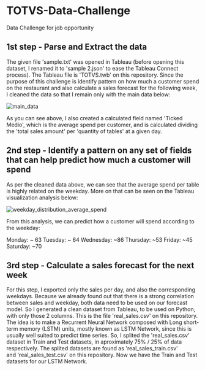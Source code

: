 # TOTVS-Data-Challenge
Data Challenge for job opportunity

## 1st step - Parse and Extract the data
The given file 'sample.txt' was opened in Tableau (before opening this dataset, I renamed it to 'sample 2.json' to ease the Tableau Connect process). The Tableau file is 'TOTVS.twb' on this repository.
Since the purpose of this challenge is identify pattern on how much a customer spend on the restaurant and also calculate a sales forecast for the following week, I cleaned the data so that I remain only with the main data below:

![main_data](https://user-images.githubusercontent.com/4992938/36237106-122afd20-11e1-11e8-9b45-e0a1019eade0.png)

As you can see above, I also created a calculated field named 'Ticked Medio', which is the average spend per customer, and is calculated dividing the 'total sales amount' per 'quantity of tables' at a given day.

## 2nd step - Identify a pattern on any set of fields that can help predict how much a customer will spend
As per the cleaned data above, we can see that the average spend per table is highly related on the weekday. More on that can be seen on the Tableau visualization analysis below:

![weekday_distribution_average_spend](https://user-images.githubusercontent.com/4992938/36237811-74b8e89a-11e5-11e8-8acc-be6c87a62248.png)

From this analysis, we can predict how a customer will spend according to the weekday:

Monday: ~ 63
Tuesday: ~ 64
Wednesday: ~86
Thursday: ~53
Friday: ~45
Saturday: ~70

## 3rd step - Calculate a sales forecast for the next week
For this step, I exported only the sales per day, and also the corresponding weekdays. Because we already found out that there is a strong correlation between sales and weekday, both data need to be used on our forecast model.
So I generated a clean dataset from Tableau, to be used on Python, with only those 2 columns. This is the file 'real_sales.csv' on this repository.
The idea is to make a Recurrent Neural Network composed with Long short-term memory (LSTM) units, mostly known as LSTM Network, since this is usually well suited to predict time series.
So, I splited the 'real_sales.csv' dataset in Train and Test datasets, in aproximately 75% / 25% of data respectively. The splited datasets are found as 'real_sales_train.csv' and 'real_sales_test.csv' on this repository.
Now we have the Train and Test datasets for our LSTM Network.

